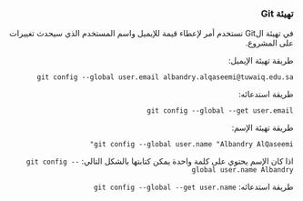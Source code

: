 


### <div dir=rtl>تهيئة Git <dir>

<div dir=rtl>
في تهيئة الGit نستخدم أمر لإعطاء قيمة للإيميل واسم المستخدم الذي سيحدث تغييرات على المشروع.

طريقة تهيئة الإيميل:

``
git config --global user.email albandry.alqaseemi@tuwaiq.edu.sa
``

طريقة استدعائه:

``
git config --global --get user.email 
``


طريقة تهيئة الإسم:

``
git config --global user.name "Albandry AlQaseemi"
``


اذا كان الإسم يحتوي على كلمة واحدة يمكن كتابتها بالشكل التالي:
``
git config --global user.name Albandry
``

طريقة استدعائه:
``
git config --global --get user.name 
``
 <dir>
